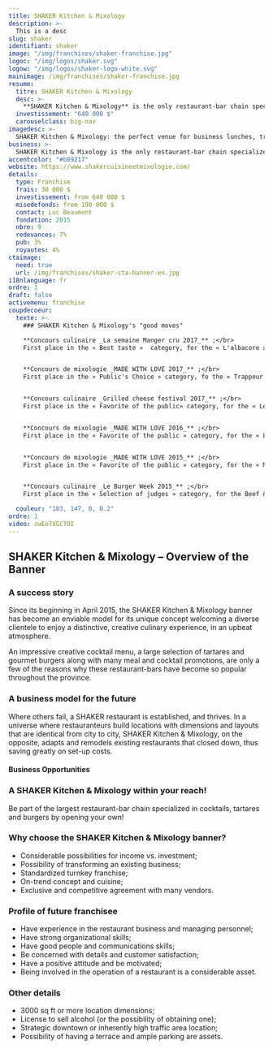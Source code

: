 ```yaml
---
title: SHAKER Kitchen & Mixology
description: >-
  This is a desc
slug: shaker
identifiant: shaker
image: "/img/franchises/shaker-franchise.jpg"
logoc: "/img/logos/shaker.svg"
logow: "/img/logos/shaker-logo-white.svg"
mainimage: /img/franchises/shaker-franchise.jpg
resume:
  titre: SHAKER Kitchen & Mixology
  desc: >-
    **SHAKER Kitchen & Mixology** is the only restaurant-bar chain specialized in cocktails, tartares and gourmet burgers. Its chic industrial décor welcomes customers of all ages, from lunch to late nights, to "Live the SHAKER experience", and enjoy great weekly promotions. 
  investissement: "640 000 $"
  carouselclass: big-nav
imagedesc: >-
  SHAKER Kitchen & Mixology: the perfect venue for business lunches, trendy dinners or a night out.  
business: >-
  SHAKER Kitchen & Mixology is the only restaurant-bar chain specialized in cocktails, tartares and gourmet burgers. Its chic industrial décor welcomes customers of all ages, from lunch to late nights, to "Live the SHAKER experience", and enjoy great weekly promotions.
accentcolor: "#b89217"
website: https://www.shakercuisineetmixologie.com/
details:
  type: Franchise
  frais: 30 000 $
  investissement: from 640 000 $ 
  misedefonds: from 190 000 $
  contact: Luc Beaumont
  fondation: 2015
  nbre: 9
  redevances: 7%
  pub: 3%
  royautes: 4%
ctaimage: 
  need: true
  url: /img/franchises/shaker-cta-banner-en.jpg
i18nlanguage: fr
ordre: 1
draft: false
activemenu: franchise
coupdecoeur: 
  texte: >-
    ### SHAKER Kitchen & Mixology's "good moves"

    **Concours culinaire _La semaine Manger cru 2017_** ;</br>
    First place in the « Best taste »  category, for the « L'albacore asiatique »  tartare


    **Concours de mixologie _MADE WITH LOVE 2017_** ;</br>
    First place in the « Public's Choice » category, fo the « Trappeur » cocktail


    **Concours culinaire _Grilled cheese festival 2017_** ;</br>
    First place in the « Favorite of the public» category, for the « Le P'TIT BAVEUX »  grilled cheese


    **Concours de mixologie _MADE WITH LOVE 2016_** ;</br>
    First place in the « Favorite of the public » category, for the « LE SHAMAN » cocktail


    **Concours de mixologie _MADE WITH LOVE 2015_** ;</br>
    First place in the « Favorite of the public » category, for the « MADE WITH LOVE » cocktail


    **Concours culinaire _Le Burger Week 2015_** ;</br>
    First place in the « Selection of judges » category, for the Beef & Duck burger

  couleur: "183, 147, 0, 0.2"
ordre: 1
video: zwEe7XGCTOI
---
```

## SHAKER Kitchen & Mixology – Overview of the Banner 

### A success story 

Since its beginning in April 2015, the SHAKER Kitchen & Mixology banner has become an enviable model for its unique concept welcoming a diverse clientele to enjoy a distinctive, creative culinary experience, in an upbeat atmosphere.

An impressive creative cocktail menu, a large selection of tartares and gourmet burgers along with many meal and cocktail promotions, are only a few of the reasons why these restaurant-bars have become so popular throughout the province.

### A business model for the future

Where others fail, a SHAKER restaurant is established, and thrives. In a universe where restauranteurs build locations with dimensions and layouts that are identical from city to city, SHAKER Kitchen & Mixology, on the opposite, adapts and remodels existing restaurants that closed down, thus saving greatly on set-up costs.

#### Business Opportunities

### A SHAKER Kitchen & Mixology within your reach!

Be part of the largest restaurant-bar chain specialized in cocktails, tartares and burgers by opening your own!

### Why choose the SHAKER Kitchen & Mixology banner?

- Considerable possibilities for income vs. investment;
- Possibility of transforming an existing business;
- Standardized turnkey franchise; 
- On-trend concept and cuisine;
- Exclusive and competitive agreement with many vendors.

### Profile of future franchisee 

- Have experience in the restaurant business and managing personnel; 
- Have strong organizational skills;
- Have good people and communications skills;
- Be concerned with details and customer satisfaction;
- Have a positive attitude and be motivated;
- Being involved in the operation of a restaurant is a considerable asset. 

### Other details

- 3000 sq ft or more location dimensions;
- License to sell alcohol (or the possibility of obtaining one);
- Strategic downtown or inherently high traffic area location;
- Possibility of having a terrace and ample parking are assets.
